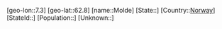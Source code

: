 ﻿---
location: [62.8,7.3]
type: City
tags:
- geo/City


SpocWebEntityId: 32538
isDeleted: false
confidential: public

---
[geo-lon::7.3]
[geo-lat::62.8]
[name::Molde]
[State::]
[Country::[Norway](geo/Continent/Europe/Norway.md)]
[StateId::]
[Population::]
[Unknown::]

